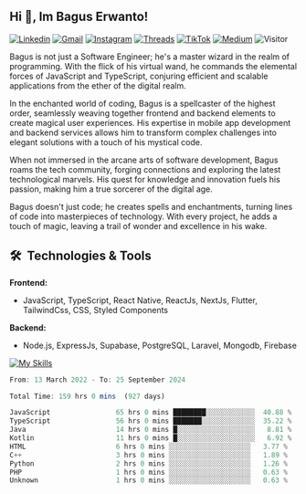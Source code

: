 ## Hi 👋, Im Bagus Erwanto!

[![Linkedin](https://img.shields.io/badge/-baguserwanto-blue?style=flat&logo=Linkedin&logoColor=white)](https://www.linkedin.com/in/baguserwanto/)
[![Gmail](https://img.shields.io/badge/-bagus251001@gmail.com-c14438?style=flat&logo=Gmail&logoColor=white)](mailto:bagus251001@gmail.com)
[![Instagram](https://img.shields.io/badge/-bagus_64byte-e4405f?style=flat&logo=Instagram&logoColor=white)](https://www.instagram.com/bagus_64byte/)
[![Threads](https://img.shields.io/badge/-bagus_64byte-000000?style=flat&logo=threads&logoColor=white)](https://www.threads.net/@bagus_64byte)
[![TikTok](https://img.shields.io/badge/-erwantax-black?style=flat&logo=TikTok&logoColor=white)](https://www.tiktok.com/@erwantax)
[![Medium](https://img.shields.io/badge/-@bagus251001-black?style=flat&logo=Medium&logoColor=white)](https://medium.com/@bagus251001)
![Visitor](https://komarev.com/ghpvc/?username=volumeee&label=Visitor&color=2bbc8a)

Bagus is not just a Software Engineer; he's a master wizard in the realm of programming. With the flick of his virtual wand, he commands the elemental forces of JavaScript and TypeScript, conjuring efficient and scalable applications from the ether of the digital realm.

In the enchanted world of coding, Bagus is a spellcaster of the highest order, seamlessly weaving together frontend and backend elements to create magical user experiences. His expertise in mobile app development and backend services allows him to transform complex challenges into elegant solutions with a touch of his mystical code.

When not immersed in the arcane arts of software development, Bagus roams the tech community, forging connections and exploring the latest technological marvels. His quest for knowledge and innovation fuels his passion, making him a true sorcerer of the digital age.

Bagus doesn't just code; he creates spells and enchantments, turning lines of code into masterpieces of technology. With every project, he adds a touch of magic, leaving a trail of wonder and excellence in his wake.

## 🛠 &nbsp;Technologies & Tools

**Frontend:**
- JavaScript, TypeScript, React Native, ReactJs, NextJs, Flutter, TailwindCss, CSS, Styled Components

**Backend:**
- Node.js, ExpressJs, Supabase, PostgreSQL, Laravel, Mongodb, Firebase

[![My Skills](https://skillicons.dev/icons?i=javascript,react,typescript,nextjs,java,kotlin,python,html,css,tailwind,nodejs,express,mysql,mongodb,prisma,figma,supabase,postgresql,laravel,firebase,vite,webpack,vercel,git,github,githubactions,androidstudio,arduino,postman,tensorflow&theme=light)](https://skillicons.dev)

<!-- language_times_start -->
```typescript
From: 13 March 2022 - To: 25 September 2024

Total Time: 159 hrs 0 mins  (927 days)

JavaScript                65 hrs 0 mins ████████░░░░░░░░░░░░  40.88 %
TypeScript                56 hrs 0 mins ███████░░░░░░░░░░░░░  35.22 %
Java                      14 hrs 0 mins █░░░░░░░░░░░░░░░░░░░   8.81 %
Kotlin                    11 hrs 0 mins █░░░░░░░░░░░░░░░░░░░   6.92 %
HTML                      6 hrs 0 mins ░░░░░░░░░░░░░░░░░░░░   3.77 %
C++                       3 hrs 0 mins ░░░░░░░░░░░░░░░░░░░░   1.89 %
Python                    2 hrs 0 mins ░░░░░░░░░░░░░░░░░░░░   1.26 %
PHP                       1 hrs 0 mins ░░░░░░░░░░░░░░░░░░░░   0.63 %
Unknown                   1 hrs 0 mins ░░░░░░░░░░░░░░░░░░░░   0.63 %
```
<!-- language_times_end -->